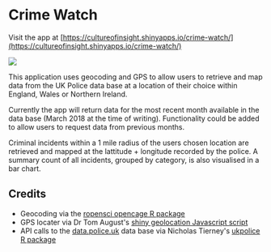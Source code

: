 # Crime Watch

Visit the app at [https://cultureofinsight.shinyapps.io/crime-watch/](https://cultureofinsight.shinyapps.io/crime-watch/)

[<img src="crime-watch.png" rel="Crime Watch" />](https://apps.cultureofinsight.com/crime-watch/)

This application uses geocoding and GPS to allow users to retrieve and map data from the UK Police data base at a location of their choice within England, Wales or Northern Ireland.

Currently the app will return data for the most recent month available in the data base (March 2018 at the time of writing). Functionality could be added to allow users to request data from previous months.

Criminal incidents within a 1 mile radius of the users chosen location are retrieved and mapped at the lattitude + longitude recorded by the police. A summary count of all incidents, grouped by category, is also visualised in a bar chart.

## Credits

* Geocoding via the [ropensci opencage R package](https://github.com/ropensci/opencage)
* GPS locater via Dr Tom August's [shiny geolocation Javascript script](https://github.com/AugustT/shiny_geolocation) 
* API calls to the [data.police.uk](https://data.police.uk/) data base via Nicholas Tierney's [ukpolice R package](https://github.com/njtierney/ukpolice)
